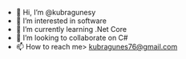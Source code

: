 - 👋 Hi, I’m @kubragunesy
- 👀 I’m interested in software
- 🌱 I’m currently learning .Net Core
- 💞️ I’m looking to collaborate on C#
- 📫 How to reach me> kubragunes76@gmail.com

<!---
kubragunesy/kubragunesy is a ✨ special ✨ repository because its `README.md` (this file) appears on your GitHub profile.
You can click the Preview link to take a look at your changes.
--->
